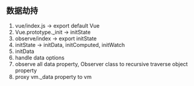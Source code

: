 ## 数据劫持
1. vue/index.js -> export default Vue
2. Vue.prototype._init -> initState
3. observe/index -> export initState
4. initState -> initData, initComputed, initWatch
4. initData
  1. handle data options
  2. observe all data property, Observer class to recursive traverse object property 
  3. proxy vm._data property to vm
